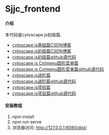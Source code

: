 # Sjjc_frontend

#### 介绍
本代码是cytoscape.js初级篇.

* [cytoscape.js基础篇CSDN博客](https://blog.csdn.net/dahaiaixiaohai/article/details/89669526)
* [cytoscape.js初级篇CSDN博客](https://blog.csdn.net/dahaiaixiaohai/article/details/108862390)
* [cytoscape.js初级篇github源代码](https://github.com/FSixteen/cytoscape.js/tree/cytoscape.js初级篇)
* [cytoscape.js Cxtmenu圆形菜单篇](https://blog.csdn.net/dahaiaixiaohai/article/details/108867486)
* [cytoscape.js Cxtmenu圆形菜单篇github源代码](https://github.com/FSixteen/cytoscape.js/tree/cytoscape.jsCxtmenu)
* [cytoscape.js进阶篇](https://blog.csdn.net/dahaiaixiaohai/article/details/108867599)
* [cytoscape.js进阶篇github源代码](https://github.com/FSixteen/cytoscape.js/tree/cytoscape.js进阶篇)
* [cytoscape.js项目篇](https://blog.csdn.net/dahaiaixiaohai/article/details/108867649)
* [cytoscape.js项目篇github源代码](https://github.com/FSixteen/cytoscape.js/tree/cytoscape.js项目篇)

#### 安装教程

1. npm install
2. npm run serve
3. 浏览器访问: http://127.0.0.1:8080/dist/
